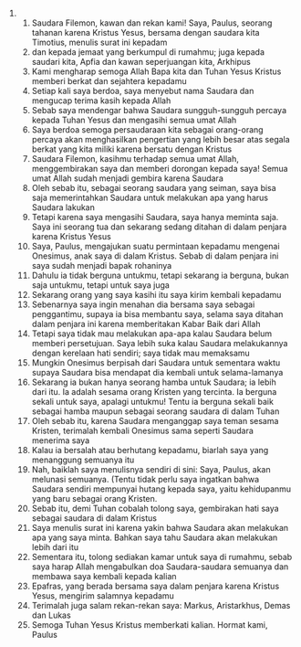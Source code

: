 <ol>
  <li>
    <ol>
      <li>Saudara Filemon, kawan dan rekan kami! Saya, Paulus, seorang tahanan karena Kristus Yesus, bersama dengan saudara kita Timotius, menulis surat ini kepadam</li>
      <li>dan kepada jemaat yang berkumpul di rumahmu; juga kepada saudari kita, Apfia dan kawan seperjuangan kita, Arkhipus</li>
      <li>Kami mengharap semoga Allah Bapa kita dan Tuhan Yesus Kristus memberi berkat dan sejahtera kepadamu</li>
      <li>Setiap kali saya berdoa, saya menyebut nama Saudara dan mengucap terima kasih kepada Allah</li>
      <li>Sebab saya mendengar bahwa Saudara sungguh-sungguh percaya kepada Tuhan Yesus dan mengasihi semua umat Allah</li>
      <li>Saya berdoa semoga persaudaraan kita sebagai orang-orang percaya akan menghasilkan pengertian yang lebih besar atas segala berkat yang kita miliki karena bersatu dengan Kristus</li>
      <li>Saudara Filemon, kasihmu terhadap semua umat Allah, menggembirakan saya dan memberi dorongan kepada saya! Semua umat Allah sudah menjadi gembira karena Saudara</li>
      <li>Oleh sebab itu, sebagai seorang saudara yang seiman, saya bisa saja memerintahkan Saudara untuk melakukan apa yang harus Saudara lakukan</li>
      <li>Tetapi karena saya mengasihi Saudara, saya hanya meminta saja. Saya ini seorang tua dan sekarang sedang ditahan di dalam penjara karena Kristus Yesus</li>
      <li>Saya, Paulus, mengajukan suatu permintaan kepadamu mengenai Onesimus, anak saya di dalam Kristus. Sebab di dalam penjara ini saya sudah menjadi bapak rohaninya</li>
      <li>Dahulu ia tidak berguna untukmu, tetapi sekarang ia berguna, bukan saja untukmu, tetapi untuk saya juga</li>
      <li>Sekarang orang yang saya kasihi itu saya kirim kembali kepadamu</li>
      <li>Sebenarnya saya ingin menahan dia bersama saya sebagai penggantimu, supaya ia bisa membantu saya, selama saya ditahan dalam penjara ini karena memberitakan Kabar Baik dari Allah</li>
      <li>Tetapi saya tidak mau melakukan apa-apa kalau Saudara belum memberi persetujuan. Saya lebih suka kalau Saudara melakukannya dengan kerelaan hati sendiri; saya tidak mau memaksamu</li>
      <li>Mungkin Onesimus berpisah dari Saudara untuk sementara waktu supaya Saudara bisa mendapat dia kembali untuk selama-lamanya</li>
      <li>Sekarang ia bukan hanya seorang hamba untuk Saudara; ia lebih dari itu. Ia adalah sesama orang Kristen yang tercinta. Ia berguna sekali untuk saya, apalagi untukmu! Tentu ia berguna sekali baik sebagai hamba maupun sebagai seorang saudara di dalam Tuhan</li>
      <li>Oleh sebab itu, karena Saudara menganggap saya teman sesama Kristen, terimalah kembali Onesimus sama seperti Saudara menerima saya</li>
      <li>Kalau ia bersalah atau berhutang kepadamu, biarlah saya yang menanggung semuanya itu</li>
      <li>Nah, baiklah saya menulisnya sendiri di sini: Saya, Paulus, akan melunasi semuanya. (Tentu tidak perlu saya ingatkan bahwa Saudara sendiri mempunyai hutang kepada saya, yaitu kehidupanmu yang baru sebagai orang Kristen.</li>
      <li>Sebab itu, demi Tuhan cobalah tolong saya, gembirakan hati saya sebagai saudara di dalam Kristus</li>
      <li>Saya menulis surat ini karena yakin bahwa Saudara akan melakukan apa yang saya minta. Bahkan saya tahu Saudara akan melakukan lebih dari itu</li>
      <li>Sementara itu, tolong sediakan kamar untuk saya di rumahmu, sebab saya harap Allah mengabulkan doa Saudara-saudara semuanya dan membawa saya kembali kepada kalian</li>
      <li>Epafras, yang berada bersama saya dalam penjara karena Kristus Yesus, mengirim salamnya kepadamu</li>
      <li>Terimalah juga salam rekan-rekan saya: Markus, Aristarkhus, Demas dan Lukas</li>
      <li>Semoga Tuhan Yesus Kristus memberkati kalian. Hormat kami, Paulus</li>
    </ol>
  </li>
</ol>